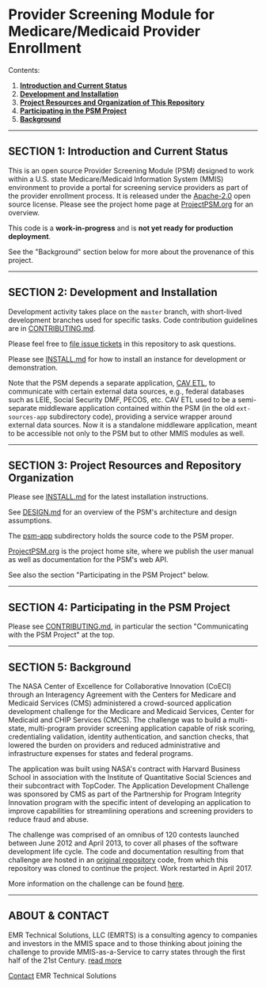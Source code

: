 Provider Screening Module for Medicare/Medicaid Provider Enrollment
===================================================================

Contents:

1. **[Introduction and Current Status](#section-1-introduction-and-current-status)**
2. **[Development and Installation](#section-2-development-and-installation)**
3. **[Project Resources and Organization of This Repository](#section-3-project-resources-and-repository-organization)**
4. **[Participating in the PSM Project](#section-4-participating-in-the-psm-project)**
5. **[Background](#section-5-background)**

---------------------------------------------------------------------
SECTION 1: Introduction and Current Status
---------------------------------------------------------------------

This is an open source Provider Screening Module (PSM) designed to
work within a U.S. state Medicare/Medicaid Information System (MMIS)
environment to provide a portal for screening service providers as
part of the provider enrollment process.  It is released under the
[Apache-2.0](LICENSE.md) open source license.  Please see the project
home page at [ProjectPSM.org](http://projectpsm.org/) for an overview.

This code is a **work-in-progress** and is **not yet ready for
production deployment**.  

See the "Background" section below for more about the provenance of
this project.

---------------------------------------------------------------------
SECTION 2: Development and Installation
---------------------------------------------------------------------

Development activity takes place on the `master` branch, with
short-lived development branches used for specific tasks.  Code
contribution guidelines are in [CONTRIBUTING.md](CONTRIBUTING.md).

Please feel free to [file issue
tickets](https://github.com/SolutionGuidance/psm/issues/new) in this
repository to ask questions.

Please see [INSTALL.md](INSTALL.md) for how to install an instance for
development or demonstration.

Note that the PSM depends a separate application, [CAV
ETL](https://github.com/solutionguidance/cavetl), to communicate with
certain external data sources, e.g., federal databases such as LEIE,
Social Security DMF, PECOS, etc.  CAV ETL used to be a semi-separate
middleware application contained within the PSM (in the old
`ext-sources-app` subdirectory code), providing a service wrapper
around external data sources.  Now it is a standalone middleware
application, meant to be accessible not only to the PSM but to other
MMIS modules as well.

---------------------------------------------------------------------
SECTION 3: Project Resources and Repository Organization
---------------------------------------------------------------------

Please see [INSTALL.md](INSTALL.md) for the latest installation instructions.

See [DESIGN.md](docs/DESIGN.md) for an overview of the PSM's architecture
and design assumptions.

The [psm-app](psm-app) subdirectory holds the source code to the PSM
proper.

[ProjectPSM.org](http://projectpsm.org/) is the project home site,
where we publish the user manual as well as documentation for the
PSM's web API.

See also the section "Participating in the PSM Project" below.

---------------------------------------------------------------------
SECTION 4: Participating in the PSM Project
---------------------------------------------------------------------

Please see [CONTRIBUTING.md](CONTRIBUTING.md), in particular the
section "Communicating with the PSM Project" at the top.

---------------------------------------------------------------------
SECTION 5: Background
---------------------------------------------------------------------

The NASA Center of Excellence for Collaborative Innovation (CoECI)
through an Interagency Agreement with the Centers for Medicare and
Medicaid Services (CMS) administered a crowd-sourced application
development challenge for the Medicare and Medicaid Services, Center
for Medicaid and CHIP Services (CMCS).  The challenge was to build a
multi-state, multi-program provider screening application capable of
risk scoring, credentialing validation, identity authentication, and
sanction checks, that lowered the burden on providers and reduced
administrative and infrastructure expenses for states and federal
programs.

The application was built using NASA's contract with Harvard Business
School in association with the Institute of Quantitative Social
Sciences and their subcontract with TopCoder.  The Application
Development Challenge was sponsored by CMS as part of the Partnership
for Program Integrity Innovation program with the specific intent of
developing an application to improve capabilities for streamlining
operations and screening providers to reduce fraud and abuse.

The challenge was comprised of an omnibus of 120 contests launched
between June 2012 and April 2013, to cover all phases of the software
development life cycle.  The code and documentation resulting from
that challenge are hosted in an [original
repository](https://github.com/NASA-Tournament-Lab/coeci-cms-mpsp)
code, from which this repository was cloned to continue the
project. Work restarted in April 2017.

More information on the challenge can be found
[here](https://web.archive.org/web/20141111041442/http://www.topcoder.com:80/cms/medicaid-enrollment-portal/).

---------------------------------------------------------------------
ABOUT & CONTACT
---------------------------------------------------------------------
EMR Technical Solutions, LLC (EMRTS) is a consulting agency to companies and investors in the MMIS space and to those thinking about joining the challenge to provide MMIS-as-a-Service to carry states through the first half of the 21st Century. [read more](https://emrts.us/about/)  

[Contact](https://emrts.us/contact/) EMR Technical Solutions
